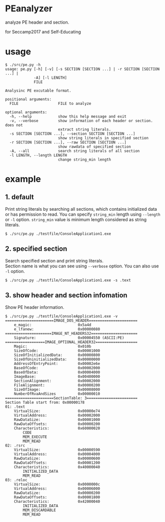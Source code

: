 # PEanalyzer
analyze PE header and section.

for Seccamp2017 and Self-Educating

# usage
```
$ ./src/pe.py -h
usage: pe.py [-h] [-v] [-s SECTION [SECTION ...] | -r SECTION [SECTION ...] |
             -A] [-l LENGTH]
             FILE

Analysinc PE excutable format.

positional arguments:
  FILE                  FILE to analyze

optional arguments:
  -h, --help            show this help message and exit
  -v, --verbose         show information of each header or section. does not
                        extract string literals.
  -s SECTION [SECTION ...], --section SECTION [SECTION ...]
                        show string literals in specified section
  -r SECTION [SECTION ...], --raw SECTION [SECTION ...]
                        show rawdata of specified section
  -A, --all             search string literals of all section
  -l LENGTH, --length LENGTH
                        change string_min length

  ``` 
  
# example

## 1. default

Print string literals by searching all sections, which contains initialized data or has permission to read.
You can specify `string_min` length using `--length` or `-l` option.
`string_min` value is minimum length considered as string literals.

```
$ ./src/pe.py ./testfile/ConsoleApplication1.exe
```

## 2. specified section

Search specified section and print string literals.  
Section name is what you can see using `--verbose` option.
You can also use `-l` option.
```
$ ./src/pe.py ./testfile/ConsoleApplication1.exe -s .text
```

## 3. show header and section infomation

Show PE header information.

```
$ ./src/pe.py ./testfile/ConsoleApplication1.exe -v
======================IMAGE_DOS_HEADER======================
    e_magic:                     0x5a4d
    e_lfanew:                    0x00000080
=====================IMAGE_NT_HEADERS32=====================
    Signature:                   0x00004550 (ASCII:PE)
==================IMAGE_OPTIONAL_HEADER32===================
    Magic:                       0x010b
    SizeOfCode:                  0x00001000
    SizeOfInitializedData:       0x00000800
    SizeOfUninitializedData:     0x00000000
    AddressOfEntryPoint:         0x00002e6e
    BaseOfCode:                  0x00002000
    BaseOfData:                  0x00004000
    ImageBase:                   0x00400000
    SectionAlignment:            0x00002000
    FileAlignment:               0x00000200
    SizeOfImage:                 0x00008000
    NumberOfRvaAndSizes          0x00000010
======================SectionTable: 3=======================
Section Table start from: 0x00000178
01: .text
    VirtualSize:                 0x00000e74
    VirtualAddress:              0x00002000
    RawDataSize:                 0x00001000
    RawDataOffsets:              0x00000200
    Characteristics:             0x60000020
        CODE
        MEM_EXECUTE
        MEM_READ
02: .rsrc
    VirtualSize:                 0x00000590
    VirtualAddress:              0x00004000
    RawDataSize:                 0x00000600
    RawDataOffsets:              0x00001200
    Characteristics:             0x40000040
        INITIALIZED_DATA
        MEM_READ
03: .reloc
    VirtualSize:                 0x0000000c
    VirtualAddress:              0x00006000
    RawDataSize:                 0x00000200
    RawDataOffsets:              0x00001800
    Characteristics:             0x42000040
        INITIALIZED_DATA
        MEM_DISCARDABLE
        MEM_READ
```
